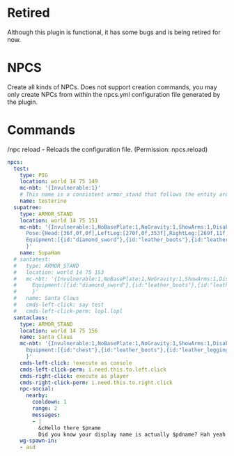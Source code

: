 # Retired
Although this plugin is functional, it has some bugs and is being retired for now.

# NPCS
Create all kinds of NPCs. Does not support creation commands, you may only create NPCs from within the npcs.yml configuration file generated by the plugin.

# Commands
/npc reload - Reloads the configuration file. (Permission: npcs.reload)
``` yaml
npcs:
  test:
    type: PIG
    location: world 14 75 149
    mc-nbt: '{Invulnerable:1}'
    # This name is a consistent armor_stand that follows the entity around
    name: testerino
  supatree:
    type: ARMOR_STAND
    location: world 14 75 151
    mc-nbt: '{Invulnerable:1,NoBasePlate:1,NoGravity:1,ShowArms:1,DisabledSlots:2039552,Rotation:[100f],
      Pose:{Head:[36f,0f,0f],LeftLeg:[270f,0f,353f],RightLeg:[269f,11f,9f],LeftArm:[338f,348f,13f],RightArm:[-10f,20f,0f]},
      Equipment:[{id:"diamond_sword"},{id:"leather_boots"},{id:"leather_leggings"},{id:"leather_chestplate"},{id:"skull",Damage:3,tag:{SkullOwner:"SupaHam"}}] 
      }'
    name: SupaHam
  # santatest:
  #   type: ARMOR_STAND
  #   location: world 14 75 153
  #   mc-nbt: '{Invulnerable:1,NoBasePlate:1,NoGravity:1,ShowArms:1,DisabledSlots:2039552,Rotation:[300f],
  #     Equipment:[{id:"diamond_sword"},{id:"leather_boots"},{id:"leather_leggings"},{id:"leather_chestplate"},{id:"skull",Damage:3,tag:{SkullOwner:"Santa"}}]
  #     }'
  #   name: Santa Claus
  #   cmds-left-click: say test
  #   cmds-left-click-perm: lopl.lopl
  santaclaus:
    type: ARMOR_STAND
    location: world 14 75 156
    name: Santa Claus
    mc-nbt: '{Invulnerable:1,NoBasePlate:1,NoGravity:1,ShowArms:1,DisabledSlots:2039552,Rotation:[0f],
      Equipment:[{id:"chest"},{id:"leather_boots"},{id:"leather_leggings"},{id:"leather_chestplate"},{id:"skull",Damage:3,tag:{SkullOwner:"Santa"}}] 
      }'
    cmds-left-click: !execute as console
    cmds-left-click-perm: i.need.this.to.left.click
    cmds-right-click: execute as player
    cmds-right-click-perm: i.need.this.to.right.click
    npc-social:
      nearby:
        cooldown: 1
        range: 2
        messages: 
        - |
          &cHello there $pname
          Did you know your display name is actually $pdname? Hah yeah ikr.
    wg-spawn-in:
    - asd

```
